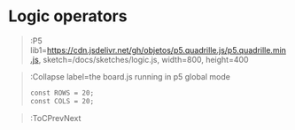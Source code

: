 # Logic operators

> :P5 lib1=https://cdn.jsdelivr.net/gh/objetos/p5.quadrille.js/p5.quadrille.min.js, sketch=/docs/sketches/logic.js, width=800, height=400

> :Collapse label=the board.js running in p5 global mode
> 
> ```md | board.js
> const ROWS = 20;
> const COLS = 20;

> :ToCPrevNext